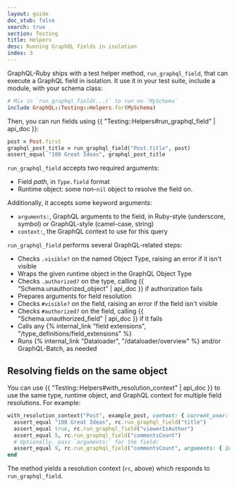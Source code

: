 ```yaml
---
layout: guide
doc_stub: false
search: true
section: Testing
title: Helpers
desc: Running GraphQL fields in isolation
index: 3
---
```


GraphQL-Ruby ships with a test helper method, `run_graphql_field`, that can execute a GraphQL field in isolation. It use it in your test suite, include a module, with your schema class:

```ruby
# Mix in `run_graphql_field(...)` to run on `MySchema`
include GraphQL::Testing::Helpers.for(MySchema)
```

Then, you can run fields using {{ "Testing::Helpers#run_graphql_field" | api_doc }}:

```ruby
post = Post.first
graphql_post_title = run_graphql_field("Post.title", post)
assert_equal "100 Great Ideas", graphql_post_title
```

`run_graphql_field` accepts two required arguments:

- Field _path_, in `Type.field` format
- Runtime object: some non-`nil` object to resolve the field on.

Additionally, it accepts some keyword arguments:

- `arguments:`, GraphQL arguments to the field, in Ruby-style (underscore, symbol) or GraphQL-style (camel-case, string)
- `context:`, the GraphQL context to use for this query

`run_graphql_field` performs several GraphQL-related steps:

- Checks `.visible?` on the named Object Type, raising an error if it isn't visible
- Wraps the given runtime object in the GraphQL Object Type
- Checks `.authorized?` on the type, calling {{ "Schema.unauthorized_object" | api_doc }} if authorization fails
- Prepares arguments for field resolution
- Checks `#visible?` on the field, raising an error if the field isn't visible
- Checks `#authorized?` on the field, calling {{ "Schema.unauthorized_field" | api_doc }} if it fails
- Calls any {% internal_link "field extensions", "/type_definitions/field_extensions" %}
- Runs {% internal_link "Dataloader", "/dataloader/overview" %} and/or GraphQL-Batch, as needed

## Resolving fields on the same object

You can use {{ "Testing::Helpers#with_resolution_context" | api_doc }} to use the same type, runtime object, and GraphQL context for multiple field resolutions. For example:

```ruby
with_resolution_context("Post", example_post, context: { current_user: author }) do |rc|
  assert_equal "100 Great Ideas", rc.run_graphql_field("title")
  assert_equal true, rc.run_graphql_field("viewerIsAuthor")
  assert_equal 5, rc.run_graphql_field("commentsCount")
  # Optionally, pass `arguments:` for the field:
  assert_equal 9, rc.run_graphql_field("commentsCount", arguments: { include_unmoderated: true })
end
```

The method yields a resolution context (`rc`, above) which responds to `run_graphql_field`.

